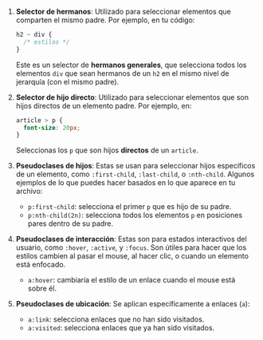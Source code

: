 
1. **Selector de hermanos**: Utilizado para seleccionar elementos que comparten el mismo padre. Por ejemplo, en tu código:
   ```css
   h2 ~ div {
     /* estilos */
   }
   ```
   Este es un selector de **hermanos generales**, que selecciona todos los elementos `div` que sean hermanos de un `h2` en el mismo nivel de jerarquía (con el mismo padre).

2. **Selector de hijo directo**: Utilizado para seleccionar elementos que son hijos directos de un elemento padre. Por ejemplo, en:
   ```css
   article > p {
     font-size: 20px;
   }
   ```
   Seleccionas los `p` que son hijos **directos** de un `article`.

3. **Pseudoclases de hijos**: Estas se usan para seleccionar hijos específicos de un elemento, como `:first-child`, `:last-child`, o `:nth-child`. Algunos ejemplos de lo que puedes hacer basados en lo que aparece en tu archivo:
   - `p:first-child`: selecciona el primer `p` que es hijo de su padre.
   - `p:nth-child(2n)`: selecciona todos los elementos `p` en posiciones pares dentro de su padre.

4. **Pseudoclases de interacción**: Estas son para estados interactivos del usuario, como `:hover`, `:active`, y `:focus`. Son útiles para hacer que los estilos cambien al pasar el mouse, al hacer clic, o cuando un elemento está enfocado.
   - `a:hover`: cambiaría el estilo de un enlace cuando el mouse está sobre él.

5. **Pseudoclases de ubicación**: Se aplican específicamente a enlaces (`a`):
   - `a:link`: selecciona enlaces que no han sido visitados.
   - `a:visited`: selecciona enlaces que ya han sido visitados.
